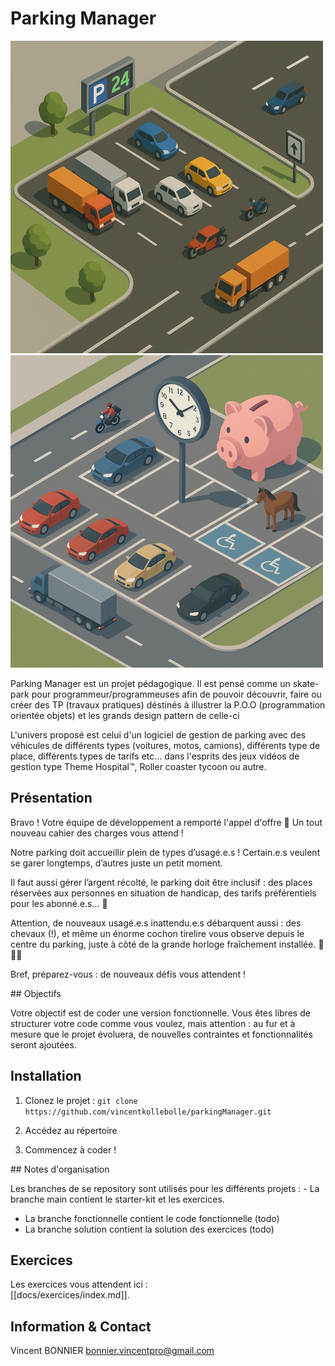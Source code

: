 # Parking Manager

![Parking simple](docs/images/parking_simple.png)
![Parking complexe](docs/images/parking_complex.png)

Parking Manager est un projet pédagogique. Il est pensé comme un skate-park pour programmeur/programmeuses afin de pouvoir découvrir, faire ou créer des TP (travaux pratiques) déstinés à illustrer la P.O.O (programmation orientée objets) et les grands design pattern de celle-ci 

L'univers proposé est celui d'un logiciel de gestion de parking avec des véhicules de différents types (voitures, motos, camions), différents type de place, différents types de tarifs etc... dans l'esprits des jeux vidéos de gestion type Theme Hospital™, Roller coaster tycoon ou autre.  


## Présentation

Bravo ! Votre équipe de développement a remporté l'appel d'offre 🎯
Un tout nouveau cahier des charges vous attend !

Notre parking doit accueillir plein de types d’usagé.e.s !
Certain.e.s veulent se garer longtemps, d’autres juste un petit moment.

Il faut aussi gérer l’argent récolté, le parking doit être inclusif : des places réservées aux personnes en situation de handicap, des tarifs préférentiels pour les abonné.e.s... 💸

Attention, de nouveaux usagé.e.s inattendu.e.s débarquent aussi : des chevaux (!), et même un énorme cochon tirelire vous observe depuis le centre du parking, juste à côté de la grande horloge fraîchement installée. 🐴🐖⏰

Bref, préparez-vous : de nouveaux défis vous attendent !

## Objectifs 

Votre objectif est de coder une version fonctionnelle. 
Vous êtes libres de structurer votre code comme vous voulez, 
mais attention : au fur et à mesure que le projet évoluera, 
de nouvelles contraintes et fonctionnalités seront ajoutées.

## Installation

1. Clonez le projet : 
`git clone https://github.com/vincentkollebolle/parkingManager.git`

2. Accédez au répertoire 

3. Commencez à coder !

## Notes d'organisation

Les branches de se repository sont utilisés pour les différents projets : - La branche main contient le starter-kit et les exercices.
- La branche fonctionnelle contient le code fonctionnelle (todo)
- La branche solution contient la solution des exercices (todo)

## Exercices 

Les exercices vous attendent ici :  
[[docs/exercices/index.md]].

## Information & Contact

Vincent BONNIER
bonnier.vincentpro@gmail.com 




